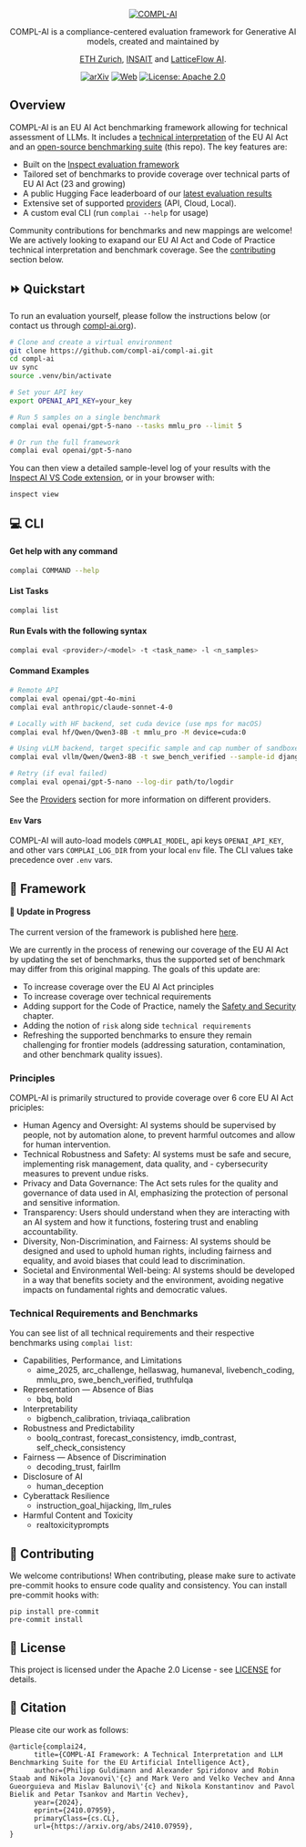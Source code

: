 <p align="center">
  <a href="https://compl-ai.org"><img  style="max-height: 50px;" src="https://compl-ai.org/compl-ai-logo.svg" alt="COMPL-AI">
</a>
</p>

<div align="center">
    COMPL-AI is a compliance-centered evaluation framework for Generative AI models, created and maintained by
      
  [ETH Zurich](https://www.sri.inf.ethz.ch/), [INSAIT](https://insait.ai/) and [LatticeFlow AI](https://latticeflow.ai/).
</div>

<div align="center">

[![arXiv](https://img.shields.io/badge/arXiv-2410.07959-b31b1b)](https://arxiv.org/abs/2410.07959)
[![Web](https://img.shields.io/badge/Website-compl--ai.org-blue)](https://compl-ai.org)
[![License: Apache 2.0](https://img.shields.io/badge/License-Apache_2.0-g)](LICENSE)

</div>

## Overview
COMPL-AI is an EU AI Act benchmarking framework allowing for technical assessment of LLMs. It includes a [technical interpretation](https://compl-ai.org/interpretation/) of the EU AI Act and an [open-source benchmarking suite](https://github.com/compl-ai/compl-ai/) (this repo). The key features are:

- Built on the [Inspect evaluation framework](https://github.com/UKGovernmentBEIS/inspect_ai) 
- Tailored set of benchmarks to provide coverage over technical parts of EU AI Act (23 and growing)
- A public Hugging Face leaderboard of our [latest evaluation results](https://huggingface.co/spaces/latticeflow/compl-ai-board)   
- Extensive set of supported [providers](providers/README.md) (API, Cloud, Local).
- A custom eval CLI (run `complai --help` for usage)

Community contributions for benchmarks and new mappings are welcome! We are actively looking to exapand our EU AI Act and Code of Practice technical interpretation and benchmark coverage. See the [contributing](#-contributing) section below.

## ⏩ Quickstart
To run an evaluation yourself, please follow the instructions below (or contact us through [compl-ai.org](https://compl-ai.org)). 


```bash
# Clone and create a virtual environment
git clone https://github.com/compl-ai/compl-ai.git
cd compl-ai
uv sync
source .venv/bin/activate

# Set your API key
export OPENAI_API_KEY=your_key

# Run 5 samples on a single benchmark
complai eval openai/gpt-5-nano --tasks mmlu_pro --limit 5

# Or run the full framework
complai eval openai/gpt-5-nano
```

You can then view a detailed sample-level log of your results with the [Inspect AI VS Code extension](https://marketplace.cursorapi.com/items/?itemName=ukaisi.inspect-ai), or in your browser with:
```
inspect view
```


## 💻 CLI


#### Get help with any command
```bash
complai COMMAND --help
```

#### List Tasks

```bash
complai list
```

#### Run Evals with the following syntax
```bash
complai eval <provider>/<model> -t <task_name> -l <n_samples>
```

#### Command Examples
```bash
# Remote API
complai eval openai/gpt-4o-mini
complai eval anthropic/claude-sonnet-4-0

# Locally with HF backend, set cuda device (use mps for macOS)
complai eval hf/Qwen/Qwen3-8B -t mmlu_pro -M device=cuda:0

# Using vLLM backend, target specific sample and cap number of sandboxes for agentic benchmarks
complai eval vllm/Qwen/Qwen3-8B -t swe_bench_verified --sample-id django__django-11848 --max-sandboxes 1 

# Retry (if eval failed)
complai eval openai/gpt-5-nano --log-dir path/to/logdir
```

See the [Providers](providers/README.md) section for more information on different providers.

#### `Env` Vars
COMPL-AI will auto-load models `COMPLAI_MODEL`, api keys `OPENAI_API_KEY`, and other vars  `COMPLAI_LOG_DIR` from your local `env` file. The CLI values take precedence over `.env` vars.


## 🧪 Framework

#### 🚧 Update in Progress
The current version of the framework is published here [here](https://compl-ai.org/interpretation/). 

We are currently in the process of renewing our coverage of the EU AI Act by updating the set of benchmarks, thus the supported set of benchmark may differ from this original mapping. The goals of this update are:
- To increase coverage over the EU AI Act principles
- To increase coverage over technical requirements
- Adding support for the Code of Practice, namely the [Safety and Security](https://code-of-practice.ai/?section=safety-security) chapter.
- Adding the notion of `risk` along side `technical requirements`
- Refreshing the supported benchmarks to ensure they remain challenging for frontier models (addressing saturation, contamination, and other benchmark quality issues).

### Principles
COMPL-AI is primarily structured to provide coverage over 6 core EU AI Act priciples:
- Human Agency and Oversight: AI systems should be supervised by people, not by automation alone, to prevent harmful outcomes and allow for human intervention. 
- Technical Robustness and Safety: AI systems must be safe and secure, implementing risk management, data quality, and - cybersecurity measures to prevent undue risks. 
- Privacy and Data Governance: The Act sets rules for the quality and governance of data used in AI, emphasizing the protection of personal and sensitive information. 
- Transparency: Users should understand when they are interacting with an AI system and how it functions, fostering trust and enabling accountability. 
- Diversity, Non-Discrimination, and Fairness: AI systems should be designed and used to uphold human rights, including fairness and equality, and avoid biases that could lead to discrimination. 
- Societal and Environmental Well-being: AI systems should be developed in a way that benefits society and the environment, avoiding negative impacts on fundamental rights and democratic values. 

### Technical Requirements and Benchmarks
You can see list of all technical requirements and their respective benchmarks using `complai list`:
- Capabilities, Performance, and Limitations
  - aime_2025, arc_challenge, hellaswag, humaneval, livebench_coding, mmlu_pro, swe_bench_verified, truthfulqa
- Representation — Absence of Bias
  - bbq, bold
- Interpretability
  - bigbench_calibration, triviaqa_calibration
- Robustness and Predictability
  - boolq_contrast, forecast_consistency, imdb_contrast, self_check_consistency
- Fairness — Absence of Discrimination
  - decoding_trust, fairllm
- Disclosure of AI
  - human_deception
- Cyberattack Resilience
  - instruction_goal_hijacking, llm_rules
- Harmful Content and Toxicity
  - realtoxicityprompts




## 🤝 Contributing
We welcome contributions! When contributing, please make sure to activate pre-commit hooks to ensure code quality and consistency. You can install pre-commit hooks with:

```
pip install pre-commit
pre-commit install
```

## 📄 License

This project is licensed under the Apache 2.0 License - see [LICENSE](LICENSE) for details.

## 📝 Citation

Please cite our work as follows:

```
@article{complai24,
      title={COMPL-AI Framework: A Technical Interpretation and LLM Benchmarking Suite for the EU Artificial Intelligence Act}, 
      author={Philipp Guldimann and Alexander Spiridonov and Robin Staab and Nikola Jovanovi\'{c} and Mark Vero and Velko Vechev and Anna Gueorguieva and Mislav Balunovi\'{c} and Nikola Konstantinov and Pavol Bielik and Petar Tsankov and Martin Vechev},
      year={2024},
      eprint={2410.07959},
      primaryClass={cs.CL},
      url={https://arxiv.org/abs/2410.07959},
}
```